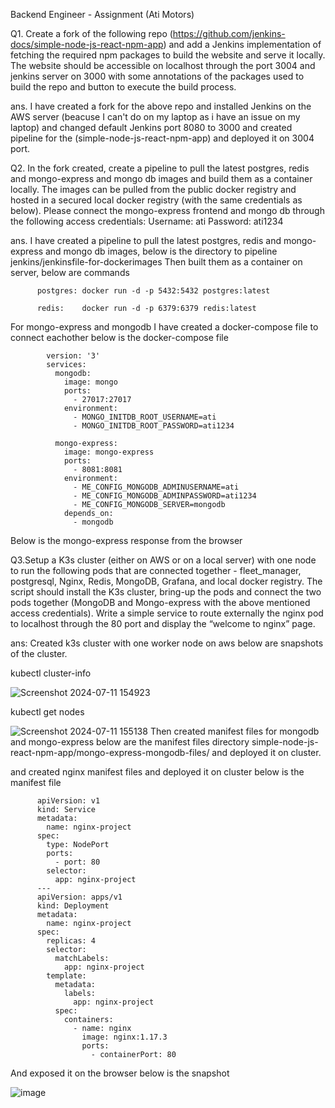   Backend Engineer - Assignment (Ati Motors)
  
Q1. Create a fork of the following repo (https://github.com/jenkins-docs/simple-node-js-react-npm-app) and add a Jenkins implementation of fetching the required npm packages to build the website and serve it locally. The website should be accessible on localhost through the port 3004 and jenkins server on 3000 with some annotations of the packages used to build the repo and button to execute the build process.

ans. I have created a fork for the above repo and installed Jenkins on the AWS server (beacuse I can't do on my laptop as i have an issue on my laptop) and changed default Jenkins port 8080 to 3000 and created pipeline for the (simple-node-js-react-npm-app) and deployed it on 3004 port.



Q2. In the fork created, create a pipeline to pull the latest postgres, redis and mongo-express and mongo db images and build them as a container locally. The images can be pulled from the public docker registry and hosted in a secured local docker registry (with the same credentials as below). Please connect the mongo-express frontend and mongo db through the following access credentials:
Username: ati
Password: ati1234

ans. I have created a pipeline to pull the latest postgres, redis and mongo-express and mongo db images, below is the directory to pipeline
     jenkins/jenkinsfile-for-dockerimages
     Then built them as a container on server, below are commands
     
          postgres: docker run -d -p 5432:5432 postgres:latest
      
          redis:    docker run -d -p 6379:6379 redis:latest
      
For mongo-express and mongodb I have created a docker-compose file to connect eachother below is the docker-compose file
      

            version: '3'
            services:
              mongodb:
                image: mongo
                ports:
                  - 27017:27017
                environment:
                  - MONGO_INITDB_ROOT_USERNAME=ati
                  - MONGO_INITDB_ROOT_PASSWORD=ati1234
            
              mongo-express:
                image: mongo-express
                ports:
                  - 8081:8081
                environment:
                  - ME_CONFIG_MONGODB_ADMINUSERNAME=ati
                  - ME_CONFIG_MONGODB_ADMINPASSWORD=ati1234
                  - ME_CONFIG_MONGODB_SERVER=mongodb
                depends_on:
                  - mongodb 

  Below is the mongo-express response from the browser


Q3.Setup a K3s cluster (either on AWS or on a local server) with one node to run the following pods that are connected together - fleet_manager, postgresql, Nginx, Redis,
  MongoDB, Grafana, and local docker registry. The script should install the K3s cluster, bring-up the pods and connect the two pods together (MongoDB and Mongo-express 
  with the above mentioned access credentials). Write a simple service to route externally the nginx pod to localhost through the 80 port and display the “welcome to 
  nginx” page.

ans: Created k3s cluster with one worker node on aws below are snapshots of the cluster.

  kubectl cluster-info
        
 ![Screenshot 2024-07-11 154923](https://github.com/Dhanraj-d/simple-node-js-react-npm-app/assets/93528725/ba2b1c94-def8-4970-b509-680a1e95c1d5)


  kubectl get nodes
       
![Screenshot 2024-07-11 155138](https://github.com/Dhanraj-d/simple-node-js-react-npm-app/assets/93528725/0960eabe-1386-4ef0-9337-496f8d195417)
Then created manifest files for mongodb and mongo-express below are the manifest files directory
  simple-node-js-react-npm-app/mongo-express-mongodb-files/
and deployed it on cluster.

and created nginx manifest files and deployed it on cluster below is the manifest file


          apiVersion: v1
          kind: Service
          metadata:
            name: nginx-project
          spec:
            type: NodePort
            ports:
              - port: 80
            selector:
              app: nginx-project
          ---
          apiVersion: apps/v1
          kind: Deployment
          metadata:
            name: nginx-project
          spec:
            replicas: 4
            selector:
              matchLabels:
                app: nginx-project
            template:
              metadata:
                labels:
                  app: nginx-project
              spec:
                containers:
                  - name: nginx
                    image: nginx:1.17.3
                    ports:
                      - containerPort: 80


  And exposed it on the browser below is the snapshot

  ![image](https://github.com/Dhanraj-d/simple-node-js-react-npm-app/assets/93528725/418dee47-0b02-4af1-973c-8d9702539a9b)


      





